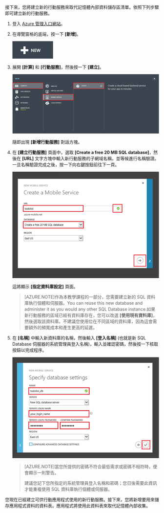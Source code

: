 

接下來，您將建立新的行動服務來取代記憶體內部資料儲存區清單。依照下列步驟即可建立新的行動服務。

1. 登入 [Azure 管理入口網站](https://manage.windowsazure.com/)。 
2.	在導覽窗格的底端，按一下 **[新增]**。

	![plus-new](./media/mobile-services-create-new-service-data/plus-new.png)

3.	展開 **[計算]** 和 **[行動服務]**，然後按一下 **[建立]**。

	![mobile-create](./media/mobile-services-create-new-service-data/mobile-create.png)

    隨即出現 **[新增行動服務]** 對話方塊。

4.	在 **[建立行動服務]** 頁面中，選取 **[Create a free 20 MB SQL database]**，然後在 **[URL]** 文字方塊中輸入新行動服務的子網域名稱，並等候進行名稱驗證。一旦名稱驗證完成之後，按一下向右鍵按鈕前往下一頁。

	![mobile-create-page1](./media/mobile-services-create-new-service-data/mobile-create-page1.png)

    這將顯示 **[指定資料庫設定]** 頁面。

    
	> [AZURE.NOTE]作為本教學課程的一部分，您需要建立新的 SQL 資料庫執行個體和伺服器。You can reuse this new database and administer it as you would any other SQL Database instance.如果新行動服務的區域已經有資料庫存在，您可以改選 **[使用現有資料庫]**，然後選取該資料庫。不建議您使用位在不同區域的資料庫，因為這會需要額外的頻寬成本和產生更高的延遲。

5.	在 **[名稱]** 中輸入新資料庫的名稱，然後輸入 **[登入名稱]** (也就是新 SQL Database 伺服器的系統管理員登入名稱)，輸入並確認密碼，然後按一下核取按鈕以完成程序。

	![mobile-create-page2](./media/mobile-services-create-new-service-data/mobile-create-page2.png)

    
	> [AZURE.NOTE]當您所提供的密碼不符合最低需求或密碼不相符時，便會顯示一則警告。
	>
	> 建議您記下您所指定的系統管理員登入名稱和密碼；您日後需要此資訊才能重複使用 SQL 資料庫執行個體或伺服器。

您現在已經建立可供行動應用程式使用的新行動服務。接下來，您將新增要用來儲存應用程式資料的資料表。應用程式將使用此資料表來取代記憶體內部收集。

<!---HONumber=July15_HO2-->